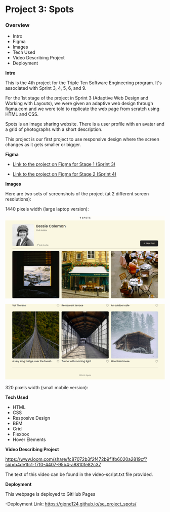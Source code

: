 # Project 3: Spots

### Overview

- Intro
- Figma
- Images
- Tech Used
- Video Describing Project
- Deployment

**Intro**

This is the 4th project for the Triple Ten Software Engineering program. It's associated with Sprint 3, 4, 5, 6, and 9.

For the 1st stage of the project in Sprint 3 (Adaptive Web Design and Working with Layouts), we were given an adaptive web design through figma.com and we were told to replicate the web page from scratch using HTML and CSS.

Spots is an image sharing website. There is a user profile with an avatar and a grid of photographs with a short description.

This project is our first project to use responsive design where the screen changes as it gets smaller or bigger.

**Figma**

- [Link to the project on Figma for Stage 1 (Sprint 3)](https://www.figma.com/file/BBNm2bC3lj8QQMHlnqRsga/Sprint-3-Project-%E2%80%94-Spots?type=design&node-id=2%3A60&mode=design&t=afgNFybdorZO6cQo-1)

- [Link to the project on Figma for Stage 2 (Sprint 4)](https://www.figma.com/design/GfXsvCPiLqITbrVOr7odwc/Sprint-4-Project%3A-Spots?node-id=0-1&t=tQN5JrnznqQ4Wa4c-0)

**Images**

Here are two sets of screenshots of the project (at 2 different screen resolutions):

1440 pixels width (large laptop version):

<div
 display="flex">
 <img 
 alt="First Screenshot of Large Laptop Version" 
 src="./images/laptop-screenshot-1.png" />

<img
alt="Second Screenshot of Large Laptop Version"
src="./images/laptop-screenshot-2.png" />

 </div>

320 pixels width (small mobile version):

**Tech Used**

- HTML
- CSS
- Resposive Design
- BEM
- Grid
- Flexbox
- Hover Elements

**Video Describing Project**

https://www.loom.com/share/fc87072b3f2f472b9f1fb6020a2819cf?sid=b4de1fc1-f7f0-4407-95b4-a8810fe82c37

The text of this video can be found in the video-script.txt file provided.

**Deployment**

This webpage is deployed to GitHub Pages

-Deployment Link: https://gjone124.github.io/se_project_spots/
